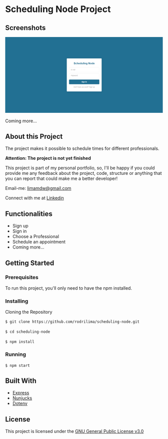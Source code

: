 # Scheduling Node Project

## Screenshots

![signin](https://raw.githubusercontent.com/rodrilima/scheduling-node/master/images/signin.png)

Coming more...

## About this Project

The project makes it possible to schedule times for different professionals.

**Attention: The project is not yet finished**

This project is part of my personal portfolio, so, I'll be happy if you could provide me any feedback about the project, code, structure or anything that you can report that could make me a better developer!

Email-me: limamdw@gmail.com

Connect with me at [Linkedin](https://www.linkedin.com/in/rodrilima/)

## Functionalities

- Sign up
- Sign in
- Choose a Professional
- Schedule an appointment
- Coming more...

## Getting Started

### Prerequisites

To run this project, you'll only need to have the npm installed.

### Installing

Cloning the Repository

```
$ git clone https://github.com/rodrilima/scheduling-node.git

$ cd scheduling-node

$ npm install
```

### Running

```
$ npm start
```


## Built With

- [Express](https://github.com/expressjs/express)
- [Nunjucks](https://github.com/mozilla/nunjucks)
- [Dotenv](https://github.com/motdotla/dotenv)

## License

This project is licensed under the [GNU General Public License v3.0](https://github.com/rodrilima/scheduling-node/blob/master/LICENSE)